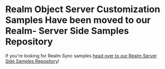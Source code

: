 # Realm Object Server Customization Samples Have been moved to our Realm- Server Side Samples Repository

If you're looking for Realm Sync samples [head over to our Realm Server Side Samples Repository](https://github.com/realm/realm-server-side-samples)!
